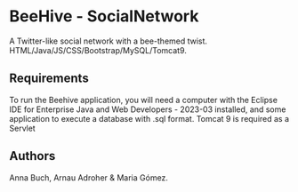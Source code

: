 # BeeHive - SocialNetwork
A Twitter-like social network with a bee-themed twist. HTML/Java/JS/CSS/Bootstrap/MySQL/Tomcat9. 


## Requirements
To run the Beehive application, you will need a computer with the Eclipse IDE for Enterprise Java and Web Developers - 2023-03 installed, and some application to execute a database with .sql format. Tomcat 9 is required as a Servlet

## Authors
Anna Buch, Arnau Adroher &amp; Maria Gómez.

